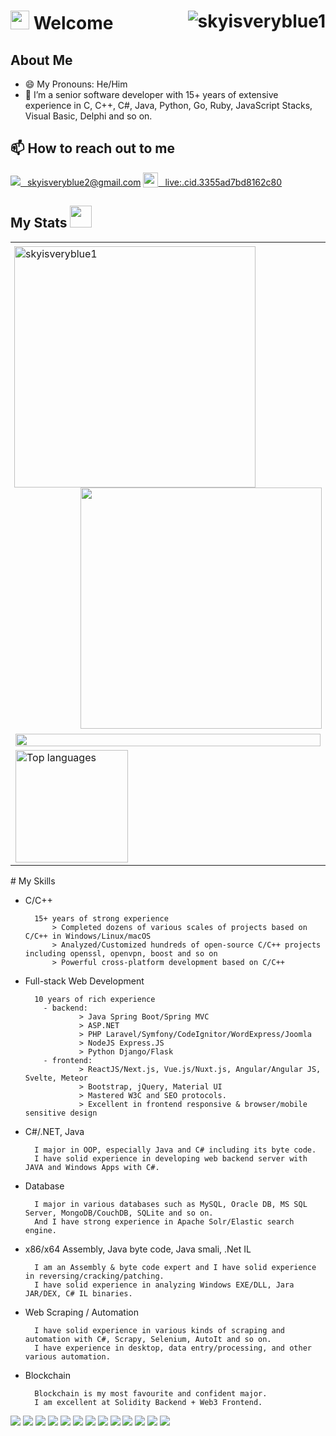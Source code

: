 # <img src = "https://raw.githubusercontent.com/MartinHeinz/MartinHeinz/master/wave.gif" width = 30px> Welcome <img src="https://komarev.com/ghpvc/?username=skyisveryblue1&label=Profile%20views&color=0e75b6&style=flat" alt="skyisveryblue1" align="right" />  

## About Me
  - 😄 My Pronouns: He/Him
  - 💬 I’m a senior software developer with 15+ years of extensive experience in C, C++, C#, Java, Python, Go, Ruby, JavaScript Stacks, Visual Basic, Delphi and so on.
## 📫 How to reach out to me
[<img src="https://img.shields.io/badge/-Gmail-D14836?style=flat-square&logo=Gmail&logoColor=white" />&ensp; skyisveryblue2@gmail.com](https://mailto:skyisveryblue2@gmail.com)
[<img src="https://img.icons8.com/color/1x/skype--v4.png" style="height: 24px;vertical-align: bottom;" valign="bottom"/>&ensp; live:.cid.3355ad7bd8162c80](https://join.skype.com/invite/vhJg1GxTnEQn)

## My Stats <img src = "https://i.pinimg.com/originals/65/c4/f4/65c4f452571be1261e9c623f7da488ac.gif" width = 35px> 
  <table align=center>
    <tr>
      <td style="padding: 6px">
        <a href="https://github.com/skyisveryblue1/github-readme-streak-stats" title="Go to Source">
          <img align="left" width=386 src="https://github-readme-streak-stats.herokuapp.com/?user=skyisveryblue1&theme=react&border=61dafb&hide_border=true" alt="skyisveryblue1" />
        </a>
        <a href="https://github.com/skyisveryblue1/github-readme-stats" title="Go to Source">
          <img align="right" width=386 src="https://github-readme-stats.vercel.app/api?username=skyisveryblue1&show_icons=true&theme=react&border_color=61dafb&hide_border=true" />
        </a>
      </td>
  </tr>
    <tr>
      <td>
       <img src="https://github-readme-activity-graph.vercel.app/graph?username=skyisveryblue1&theme=react&border=61dafb&hide_border=true" width="100%"/>
      </td>
    </tr>
    <tr>
      <td>
         <a href="https://github.com/skyisveryblue1/github-readme-stats" title="Go to Source">
         <img height="180rem" src="https://github-readme-stats.vercel.app/api/top-langs/?username=skyisveryblue1&layout=compact&theme=react" alt="Top languages" />
      </a>
      </td>
      </td>
    </tr>
  </table>
# My Skills

* C/C++

        15+ years of strong experience
            > Completed dozens of various scales of projects based on C/C++ in Windows/Linux/macOS
            > Analyzed/Customized hundreds of open-source C/C++ projects including openssl, openvpn, boost and so on
            > Powerful cross-platform development based on C/C++
          
* Full-stack Web Development

        10 years of rich experience
          - backend:
                  > Java Spring Boot/Spring MVC
                  > ASP.NET
                  > PHP Laravel/Symfony/CodeIgnitor/WordExpress/Joomla 
                  > NodeJS Express.JS
                  > Python Django/Flask
          - frontend:
                  > ReactJS/Next.js, Vue.js/Nuxt.js, Angular/Angular JS, Svelte, Meteor
                  > Bootstrap, jQuery, Material UI
                  > Mastered W3C and SEO protocols.
                  > Excellent in frontend responsive & browser/mobile sensitive design

* C#/.NET, Java

        I major in OOP, especially Java and C# including its byte code.
        I have solid experience in developing web backend server with JAVA and Windows Apps with C#.

* Database

        I major in various databases such as MySQL, Oracle DB, MS SQL Server, MongoDB/CouchDB, SQLite and so on.
        And I have strong experience in Apache Solr/Elastic search engine.

* x86/x64 Assembly, Java byte code, Java smali, .Net IL

        I am an Assembly & byte code expert and I have solid experience in reversing/cracking/patching.
        I have solid experience in analyzing Windows EXE/DLL, Jara JAR/DEX, C# IL binaries.

* Web Scraping / Automation

        I have solid experience in various kinds of scraping and automation with C#, Scrapy, Selenium, AutoIt and so on.
        I have experience in desktop, data entry/processing, and other various automation.
  
* Blockchain

        Blockchain is my most favourite and confident major.
        I am excellent at Solidity Backend + Web3 Frontend.

[<img src="https://img.shields.io/badge/C-ED8B00?style=for-the-badge&logo=C&logoColor=white" />](#)
[<img src="https://img.shields.io/badge/C++-239120?style=for-the-badge&logo=cplusplus&logoColor=white" />](#)
[<img src="https://img.shields.io/badge/Java-ED8B00?style=for-the-badge&logo=java&logoColor=white" />](#)
[<img src="https://img.shields.io/badge/C%23-239120?style=for-the-badge&logo=c-sharp&logoColor=white" />](#)
[<img src="https://img.shields.io/badge/.NET-512BD4?style=for-the-badge&logo=dotnet&logoColor=white" />](#)
[<img src="https://img.shields.io/badge/JavaScript-323330?style=for-the-badge&logo=javascript&logoColor=F7DF1E" />](#)
[<img src="https://img.shields.io/badge/Node.js-339933?style=for-the-badge&logo=nodedotjs&logoColor=white" />](#)
[<img src="https://img.shields.io/badge/Spring_Boot-F2F4F9?style=for-the-badge&logo=spring-boot" />](#)
[<img src="https://img.shields.io/badge/React-20232A?style=for-the-badge&logo=react&logoColor=61DAFB" />](#)
[<img src="https://img.shields.io/badge/firebase-ffca28?style=for-the-badge&logo=firebase&logoColor=black" />](#)
[<img src="https://img.shields.io/badge/Solidity-e6e6e6?style=for-the-badge&logo=solidity&logoColor=black" />](#)
[<img src="https://img.shields.io/badge/Amazon_AWS-FF9900?style=for-the-badge&logo=amazonaws&logoColor=white" />](#)
[<img src="https://img.shields.io/badge/Heroku-430098?style=for-the-badge&logo=heroku&logoColor=white" />](#)


